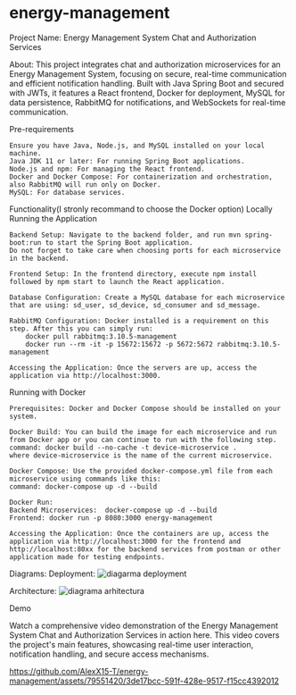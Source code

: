 # energy-management

Project Name: Energy Management System Chat and Authorization Services

About: 
This project integrates chat and authorization microservices for an Energy Management System, focusing on secure, real-time communication and efficient notification handling. Built with Java Spring Boot and secured with JWTs, it features a React frontend, Docker for deployment, MySQL for data persistence, RabbitMQ for notifications, and WebSockets for real-time communication.

Pre-requirements

    Ensure you have Java, Node.js, and MySQL installed on your local machine.
    Java JDK 11 or later: For running Spring Boot applications.
    Node.js and npm: For managing the React frontend.
    Docker and Docker Compose: For containerization and orchestration, also RabbitMQ will run only on Docker.
    MySQL: For database services.

Functionality(I stronly recommand to choose the Docker option)
Locally Running the Application

    Backend Setup: Navigate to the backend folder, and run mvn spring-boot:run to start the Spring Boot application. 
    Do not forget to take care when choosing ports for each microservice in the backend.
    
    Frontend Setup: In the frontend directory, execute npm install followed by npm start to launch the React application.
    
    Database Configuration: Create a MySQL database for each microservice that are using: sd_user, sd_device, sd_consumer and sd_message.
    
    RabbitMQ Configuration: Docker installed is a requirement on this step. After this you can simply run:
        docker pull rabbitmq:3.10.5-management
        docker run --rm -it -p 15672:15672 -p 5672:5672 rabbitmq:3.10.5-management

    Accessing the Application: Once the servers are up, access the application via http://localhost:3000.

Running with Docker

    Prerequisites: Docker and Docker Compose should be installed on your system.

    Docker Build: You can build the image for each microservice and run from Docker app or you can continue to run with the following step.
    command: docker build --no-cache -t device-microservice . 
    where device-microservice is the name of the current microservice.
    
    Docker Compose: Use the provided docker-compose.yml file from each microservice using commands like this: 
    command: docker-compose up -d --build    

    Docker Run: 
    Backend Microservices:  docker-compose up -d --build
    Frontend: docker run -p 8080:3000 energy-management
    
    Accessing the Application: Once the containers are up, access the application via http://localhost:3000 for the frontend and http://localhost:80xx for the backend services from postman or other application made for testing endpoints.

Diagrams:
Deployment:
![diagarma deployment](https://github.com/AlexX15-T/energy-management/assets/79551420/f663f714-729e-4463-ba8e-90fa093d9b0b)

Architecture:
![diagrama arhitectura](https://github.com/AlexX15-T/energy-management/assets/79551420/3b98d4fd-4e66-4b2d-8a25-f6372f57169b)


Demo

Watch a comprehensive video demonstration of the Energy Management System Chat and Authorization Services in action here. This video covers the project's main features, showcasing real-time user interaction, notification handling, and secure access mechanisms.



https://github.com/AlexX15-T/energy-management/assets/79551420/3de17bcc-591f-428e-9517-f15cc4392012




